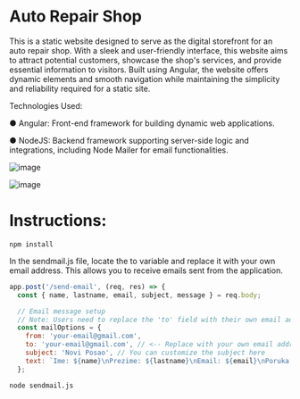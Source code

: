 # Auto Repair Shop

This is a static website designed to serve as the digital storefront for an auto repair shop. With a sleek and user-friendly interface, this website aims to attract potential customers, showcase the shop's services, and provide essential information to visitors. Built using Angular, the website offers dynamic elements and smooth navigation while maintaining the simplicity and reliability required for a static site.

Technologies Used:

● Angular: Front-end framework for building dynamic web applications.

● NodeJS: Backend framework supporting server-side logic and integrations, including Node Mailer for email functionalities.

![image](https://github.com/IgorPavlov00/AutoRepairShop/assets/103071674/937a8dda-928f-40c0-963e-4e58d372e3c3)

![image](https://github.com/IgorPavlov00/AutoRepairShop/assets/103071674/e9bc9aaa-997a-4065-9e99-e1fc8a1ca13b)

# Instructions:

```
npm install
```

In the sendmail.js file, locate the to variable and replace it with your own email address. This allows you to receive emails sent from the application.

```javascript
app.post('/send-email', (req, res) => {
  const { name, lastname, email, subject, message } = req.body;

  // Email message setup
  // Note: Users need to replace the 'to' field with their own email address
  const mailOptions = {
    from: 'your-email@gmail.com',
    to: 'your-email@gmail.com', // <-- Replace with your own email address so u can see the email u would get
    subject: 'Novi Posao', // You can customize the subject here
    text: `Ime: ${name}\nPrezime: ${lastname}\nEmail: ${email}\nPoruka: ${message}`
  };
```

```
node sendmail.js
```
